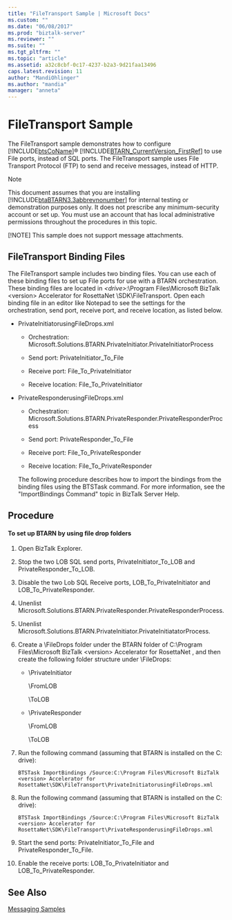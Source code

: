 ```yaml
---
title: "FileTransport Sample | Microsoft Docs"
ms.custom: ""
ms.date: "06/08/2017"
ms.prod: "biztalk-server"
ms.reviewer: ""
ms.suite: ""
ms.tgt_pltfrm: ""
ms.topic: "article"
ms.assetid: a32c8cbf-0c17-4237-b2a3-9d21faa13496
caps.latest.revision: 11
author: "MandiOhlinger"
ms.author: "mandia"
manager: "anneta"
---
```

# FileTransport Sample
The FileTransport sample demonstrates how to configure [!INCLUDE[btsCoName](../../includes/btsconame-md.md)]® [!INCLUDE[BTARN_CurrentVersion_FirstRef](../../includes/btarn-currentversion-firstref-md.md)] to use File ports, instead of SQL ports. The FileTransport sample uses File Transport Protocol (FTP) to send and receive messages, instead of HTTP.  
  
> [!NOTE]
>  This document assumes that you are installing [!INCLUDE[btaBTARN3.3abbrevnonumber](../../includes/btabtarn3-3abbrevnonumber-md.md)] for internal testing or demonstration purposes only. It does not prescribe any minimum-security account or set up. You must use an account that has local administrative permissions throughout the procedures in this topic.  
> 
> [!NOTE]
>  This sample does not support message attachments.  
  
## FileTransport Binding Files  
 The FileTransport sample includes two binding files. You can use each of these binding files to set up File ports for use with a BTARN orchestration. These binding files are located in *\<drive\>*:\Program Files\Microsoft BizTalk \<version\> Accelerator for RosettaNet \SDK\FileTransport. Open each binding file in an editor like Notepad to see the settings for the orchestration, send port, receive port, and receive location, as listed below.  
  
- PrivateInitiatorusingFileDrops.xml  
  
  -   Orchestration: Microsoft.Solutions.BTARN.PrivateInitiator.PrivateInitiatorProcess  
  
  -   Send port: PrivateInitiator_To_File  
  
  -   Receive port: File_To_PrivateInitiator  
  
  -   Receive location: File_To_PrivateInitiator  
  
- PrivateResponderusingFileDrops.xml  
  
  -   Orchestration: Microsoft.Solutions.BTARN.PrivateResponder.PrivateResponderProcess  
  
  -   Send port: PrivateResponder_To_File  
  
  -   Receive port: File_To_PrivateResponder  
  
  -   Receive location: File_To_PrivateResponder  
  
  The following procedure describes how to import the bindings from the binding files using the BTSTask command. For more information, see the "ImportBindings Command" topic in BizTalk Server Help.  
  
## Procedure  
  
#### To set up BTARN by using file drop folders  
  
1.  Open BizTalk Explorer.  
  
2.  Stop the two LOB SQL send ports, PrivateInitiator_To_LOB and PrivateResponder_To_LOB.  
  
3.  Disable the two Lob SQL Receive ports, LOB_To_PrivateInitiator and LOB_To_PrivateResponder.  
  
4.  Unenlist Microsoft.Solutions.BTARN.PrivateResponder.PrivateResponderProcess.  
  
5.  Unenlist Microsoft.Solutions.BTARN.PrivateInitiator.PrivateInitiatatorProcess.  
  
6.  Create a \FileDrops folder under the BTARN folder of C:\Program Files\Microsoft BizTalk \<version\> Accelerator for RosettaNet , and then create the following folder structure under \FileDrops:  
  
    -   \PrivateInitiator  
  
         \FromLOB  
  
         \ToLOB  
  
    -   \PrivateResponder  
  
         \FromLOB  
  
         \ToLOB  
  
7.  Run the following command (assuming that BTARN is installed on the C: drive):  
  
    ```  
    BTSTask ImportBindings /Source:C:\Program Files\Microsoft BizTalk <version> Accelerator for RosettaNet\SDK\FileTransport\PrivateInitiatorusingFileDrops.xml  
    ```  
  
8.  Run the following command (assuming that BTARN is installed on the C: drive):  
  
    ```  
    BTSTask ImportBindings /Source:C:\Program Files\Microsoft BizTalk <version> Accelerator for RosettaNet\SDK\FileTransport\PrivateResponderusingFileDrops.xml  
    ```  
  
9. Start the send ports: PrivateInitiator_To_File and PrivateResponder_To_File.  
  
10. Enable the receive ports: LOB_To_PrivateInitiator and LOB_To_PrivateResponder.  
  
## See Also  
 [Messaging Samples](../../adapters-and-accelerators/accelerator-rosettanet/messaging-samples.md)